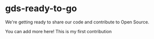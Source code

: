 # gds-ready-to-go
We're getting ready to share our code and contribute to Open Source.

You can add more here!
This is my first contribution
